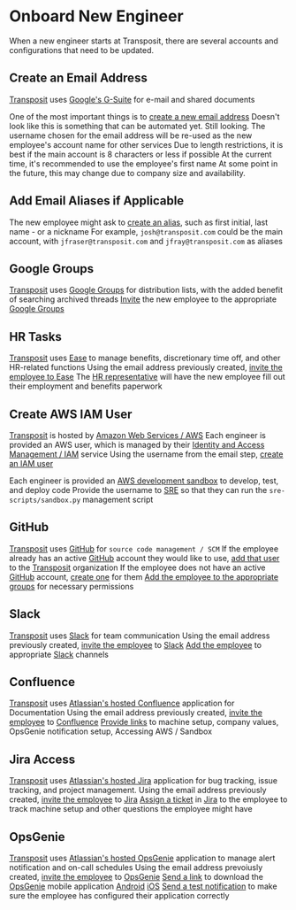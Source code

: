 # Onboard New Engineer
When a new engineer starts at Transposit, there are several accounts and configurations that need to be updated.

## Create an Email Address
[Transposit](https://www.transposit.com) uses [Google's G-Suite](https://gsuite.google.com/intl/en_ca/) for e-mail and shared documents

One of the most important things is to [create a new email address](https://console.transposit.com/mc/t/transposit/actions/create_transposit_email)
  Doesn't look like this is something that can be automated yet. Still looking.
The username chosen for the email address will be re-used as the new employee's account name for other services
Due to length restrictions, it is best if the main account is 8 characters or less if possible
At the current time, it's recommended to use the employee's first name
  At some point in the future, this may change due to company size and availability.

## Add Email Aliases if Applicable
The new employee might ask to [create an alias](https://console.transposit.com/mc/t/transposit/actions/add_transposit_email_alias), such as first initial, last name - or a nickname
For example, `josh@transposit.com` could be the main account, with `jfraser@transposit.com` and `jfray@transposit.com` as aliases

## Google Groups
[Transposit](https://www.transposit.com) uses [Google Groups](https://support.google.com/a/users/answer/9304805?hl=en) for distribution lists, with the added benefit of searching archived threads
  [Invite](https://console.transposit.com/mc/t/transposit/actions/invite_user_to_google_groups) the new employee to the appropriate [Google Groups](https://support.google.com/a/users/answer/9304805?hl=en)

## HR Tasks
[Transposit](https://www.transposit.com) uses [Ease](https://www.ease.com) to manage benefits, discretionary time off, and other HR-related functions
  Using the email address previously created, [invite the employee to Ease](https://www.transposit.com)
The [HR representative](mailto:hr@transposit.com) will have the new employee fill out their employment and benefits paperwork

## Create AWS IAM User
[Transposit](https://www.transposit.com) is hosted by [Amazon Web Services / AWS](https://aws.amazon.com)
Each engineer is provided an AWS user, which is managed by their [Identity and Access Management / IAM](https://www.amazonaws.cn/en/iam/) service
  Using the username from the email step, [create an IAM user](https://console.transposit.com/mc/t/transposit/actions/create_iam_user)

Each engineer is provided an [AWS development sandbox](https://transposit.atlassian.net/wiki/spaces/DEV/pages/310706177/Sandbox+AWS+Accounts) to develop, test, and deploy code
  Provide the username to [SRE](mailto:sre@transposit.com) so that they can run the `sre-scripts/sandbox.py` management script

## GitHub
[Transposit](https://www.transposit.com) uses [GitHub](https://www.github.com) for `source code management / SCM`
  If the employee already has an active [GitHub](https://www.github.com) account they would like to use, [add that user](https://console.transposit.com/mc/t/transposit/actions/add_github_user_to_transposit) to the [Transposit](https://www.github.com/transposit) organization
    If the employee does not have an active [GitHub](https://www.github.com) account, [create one](https://console.transposit.com/mc/t/transposit/actions/create_github_user) for them
  [Add the employee to the appropriate groups](https://console.transposit.com/mc/t/transposit/actions/add_github_user_to_groups) for necessary permissions

## Slack
[Transposit](https://www.transposit.com) uses [Slack](https://www.slack.com) for team communication
  Using the email address previously created, [invite the employee](https://console.transposit.com/mc/t/transposit/actions/invite_user_to_slack) to [Slack](https://www.slack.com)
  [Add the employee](https://console.transposit.com/mc/t/transposit/actions/add_slack_user_to_channels) to appropriate [Slack](https://www.slack.com) channels

## Confluence
[Transposit](https://www.transposit.com) uses [Atlassian's hosted Confluence](https://www.atlassian.com/software/confluence) application for Documentation
  Using the email address previously created, [invite the employee](https://console.transposit.com/mc/t/transposit/actions/invite_user_to_confluence) to [Confluence](https://www.atlassian.com/software/confluence)
  [Provide links](https://console.transposit.com/mc/t/transposit/actions/send_confluence_links) to machine setup, company values, OpsGenie notification setup, Accessing AWS / Sandbox

## Jira Access
[Transposit](https://www.transposit.com) uses [Atlassian's hosted Jira](https://www.atlassian.com/software/jira) application for bug tracking, issue tracking, and project management.
  Using the email address previously created, [invite the employee](https://console.transposit.com/mc/t/transposit/actions/invite_user_to_jira) to [Jira](https://www.atlassian.com/software/jira)
  [Assign a ticket](https://console.transposit.com/mc/t/transposit/actions/assign_jira_ticket_for_onboarding) in [Jira](https://www.atlassian.com/software/jira) to the employee to track machine setup and other questions the employee might have

## OpsGenie
[Transposit](https://www.transposit.com) uses [Atlassian's hosted OpsGenie](https://www.atlassian.com/software/opsgenie) application to manage alert notification and on-call schedules
Using the email address prevoiusly created, [invite the employee](https://console.transposit.com/mc/t/transposit/actions/invite_user_to_opsgenie) to [OpsGenie](https://www.atlassian.com/software/opsgenie)
  [Send a link](https://console.transposit.com/mc/t/transposit/actions/send_opsgenie_download_links) to download the [OpsGenie](https://www.atlassian.com/software/opsgenie) mobile application
    [Android](https://play.google.com/store/apps/details?id=com.ifountain.opsgenie&hl=en_US)
    [iOS](https://apps.apple.com/us/app/opsgenie/id528590328)
  [Send a test notification](https://console.transposit.com/mc/t/transposit/actions/send_opsgenie_test_notification) to make sure the employee has configured their application correctly
